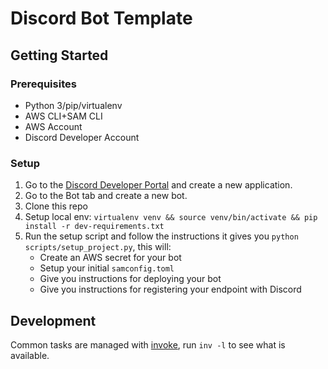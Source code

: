 # Discord Bot Template

## Getting Started

### Prerequisites
* Python 3/pip/virtualenv
* AWS CLI+SAM CLI
* AWS Account
* Discord Developer Account 

### Setup
1. Go to the [Discord Developer Portal](https://discord.com/developers/applications) and create a new application.
2. Go to the Bot tab and create a new bot.
3. Clone this repo
4. Setup local env: `virtualenv venv && source venv/bin/activate && pip install -r dev-requirements.txt`
5. Run the setup script and follow the instructions it gives you `python scripts/setup_project.py`, this will:
    * Create an AWS secret for your bot
    * Setup your initial `samconfig.toml`
    * Give you instructions for deploying your bot
    * Give you instructions for registering your endpoint with Discord

## Development
Common tasks are managed with [invoke](https://www.pyinvoke.org/), run `inv -l` to see what is available.

